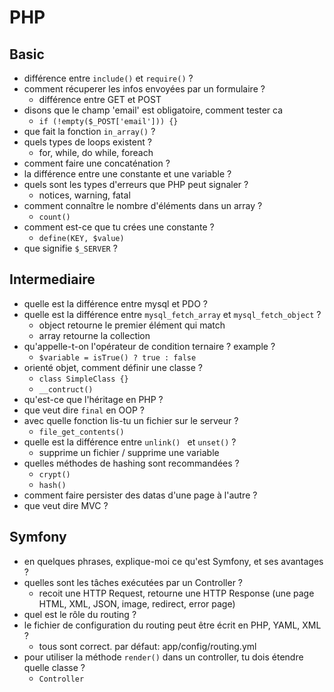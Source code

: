 # PHP

## Basic
- différence entre `include()` et `require()` ?
- comment récuperer les infos envoyées par un formulaire ?
    - différence entre GET et POST
- disons que le champ 'email' est obligatoire, comment tester ca
    - `if (!empty($_POST['email'])) {}`
- que fait la fonction `in_array()` ?
- quels types de loops existent ?
    - for, while, do while, foreach
- comment faire une concaténation ?
- la différence entre une constante et une variable ?
- quels sont les types d'erreurs que PHP peut signaler ?
    - notices, warning, fatal
- comment connaître le nombre d'éléments dans un array ?
    - `count()`
- comment est-ce que tu crées une constante ?
    - `define(KEY, $value)`
- que signifie `$_SERVER` ?

## Intermediaire
- quelle est la différence entre mysql et PDO ?
- quelle est la différence entre `mysql_fetch_array` et `mysql_fetch_object` ?
    - object retourne le premier élément qui match
    - array retourne la collection
- qu'appelle-t-on l'opérateur de condition ternaire ? example ?
    - `$variable = isTrue() ? true : false`
- orienté objet, comment définir une classe ?
    - `class SimpleClass {}`
    - `__contruct()`
- qu'est-ce que l'héritage en PHP ?
- que veut dire `final` en OOP ?
- avec quelle fonction lis-tu un fichier sur le serveur ?
    - `file_get_contents()`
- quelle est la différence entre `unlink() ` et `unset()` ?
    - supprime un fichier / supprime une variable
- quelles méthodes de hashing sont recommandées ?
    - `crypt()`
    - `hash()`
- comment faire persister des datas d'une page à l'autre ?
- que veut dire MVC ?

## Symfony
- en quelques phrases, explique-moi ce qu'est Symfony, et ses avantages ?
- quelles sont les tâches exécutées par un Controller ?
    - recoit une HTTP Request, retourne une HTTP Response (une page HTML, XML, JSON, image, redirect, error page)
- quel est le rôle du routing ?
- le fichier de configuration du routing peut être écrit en PHP, YAML, XML ?
    - tous sont correct. par défaut: app/config/routing.yml
- pour utiliser la méthode `render()` dans un controller, tu dois étendre quelle classe ?
    - `Controller`

